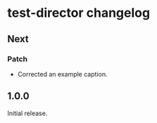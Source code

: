 # test-director changelog

## Next

### Patch

- Corrected an example caption.

## 1.0.0

Initial release.
